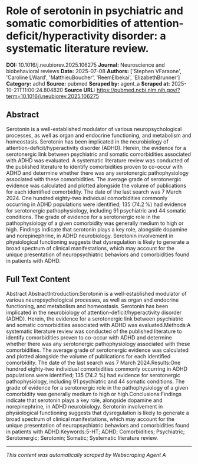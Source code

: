 # Role of serotonin in psychiatric and somatic comorbidities of attention-deficit/hyperactivity disorder: a systematic literature review.

**DOI:** 10.1016/j.neubiorev.2025.106275
**Journal:** Neuroscience and biobehavioral reviews
**Date:** 2025-07-08
**Authors:** ['Stephen VFaraone', 'Caroline LWard', 'MatthieuBoucher', 'ReemElbekai', 'ElizabethBrunner']
**Category:** adhd
**Source:** pubmed
**Scraped by:** agent_a
**Scraped at:** 2025-10-21T11:00:24.804820
**Source URL:** https://pubmed.ncbi.nlm.nih.gov/?term=10.1016/j.neubiorev.2025.106275

## Abstract

Serotonin is a well-established modulator of various neuropsychological processes, as well as organ and endocrine functioning, and metabolism and homeostasis. Serotonin has been implicated in the neurobiology of attention-deficit/hyperactivity disorder (ADHD). Herein, the evidence for a serotonergic link between psychiatric and somatic comorbidities associated with ADHD was evaluated.
A systematic literature review was conducted of the published literature to identify comorbidities proven to co-occur with ADHD and determine whether there was any serotonergic pathophysiology associated with these comorbidities. The average grade of serotonergic evidence was calculated and plotted alongside the volume of publications for each identified comorbidity. The date of the last search was 7 March 2024.
One hundred eighty-two individual comorbidities commonly occurring in ADHD populations were identified; 135 (74.2 %) had evidence for serotonergic pathophysiology, including 91 psychiatric and 44 somatic conditions. The grade of evidence for a serotonergic role in the pathophysiology of a given comorbidity was generally medium to high or high.
Findings indicate that serotonin plays a key role, alongside dopamine and norepinephrine, in ADHD neurobiology. Serotonin involvement in physiological functioning suggests that dysregulation is likely to generate a broad spectrum of clinical manifestations, which may account for the unique presentation of neuropsychiatric behaviors and comorbidities found in patients with ADHD.

## Full Text Content

Abstract AbstractIntroduction:Serotonin is a well-established modulator of various neuropsychological processes, as well as organ and endocrine functioning, and metabolism and homeostasis. Serotonin has been implicated in the neurobiology of attention-deficit/hyperactivity disorder (ADHD). Herein, the evidence for a serotonergic link between psychiatric and somatic comorbidities associated with ADHD was evaluated.Methods:A systematic literature review was conducted of the published literature to identify comorbidities proven to co-occur with ADHD and determine whether there was any serotonergic pathophysiology associated with these comorbidities. The average grade of serotonergic evidence was calculated and plotted alongside the volume of publications for each identified comorbidity. The date of the last search was 7 March 2024.Results:One hundred eighty-two individual comorbidities commonly occurring in ADHD populations were identified; 135 (74.2 %) had evidence for serotonergic pathophysiology, including 91 psychiatric and 44 somatic conditions. The grade of evidence for a serotonergic role in the pathophysiology of a given comorbidity was generally medium to high or high.Conclusions:Findings indicate that serotonin plays a key role, alongside dopamine and norepinephrine, in ADHD neurobiology. Serotonin involvement in physiological functioning suggests that dysregulation is likely to generate a broad spectrum of clinical manifestations, which may account for the unique presentation of neuropsychiatric behaviors and comorbidities found in patients with ADHD.Keywords:5-HT; ADHD; Comorbidities; Psychiatric; Serotonergic; Serotonin; Somatic; Systematic literature review.

---
*This content was automatically scraped by Webscraping Agent A*
